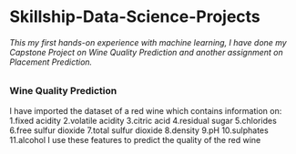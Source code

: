 # Skillship-Data-Science-Projects

###### This my first hands-on experience with machine learning, I have done my Capstone Project on Wine Quality Prediction and another assignment on Placement Prediction.

### Wine Quality Prediction
I have imported the dataset of a red wine which contains information on:
1.fixed acidity
2.volatile acidity
3.citric acid
4.residual sugar
5.chlorides
6.free sulfur dioxide
7.total sulfur dioxide
8.density
9.pH
10.sulphates
11.alcohol
I use these features to predict the quality of the red wine

